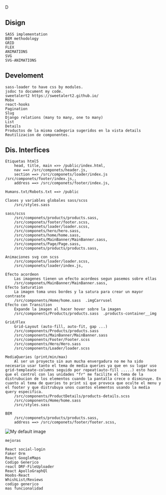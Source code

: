 D
## Disign
    SASS implementation
    BEM methodology
    GRID
    FLEX
    ANIMATIONS
    SVG
    SVG-ANIMATIONS


## Develoment
    sass-loader to have css by modules.
    jsdoc to document my code.
    sweetalert2 https://sweetalert2.github.io/
    Mobx
    react-hooks 
    Pagination
    Slug 
    Django relations (many to many, one to many) 
    List
    Details
    Productos de la misma cadegoria sugeridos en la vista details
    Reutilizacion de componentes.



## Dis. Interfices
    
    Etiquetas html5 
        head, title, main =>> /public/index.html,
        nav ==> /src/componets/header.js, 
        section ==> /src/componets/loader/index.js   /src/componets/footer/index.js,,
        address ==> /src/componets/footer/index.js,
    
    Humans.txt/Robots.txt ==> /public

    Clases y variables globales sass/scss
        /src/styles.sass

    sass/scss
        /src/componets/products/products.sass,
        /src/componets/footer/footer.scss,
        /src/componets/loader/loader.scss,
        /src/componets/hero/hero.sass,
        /src/componets/home/home.sass,
        /src/componets/MainBanner/MainBanner.sass,
        /src/componets/Page/Page.sass,
        /src/componets/products/products.sass,
    
    Animaciones svg con scss
        /src/componets/loader/loader.scss,
        /src/componets/loader/index.js,
        
    Efecto acordeon
        Las imagenes tienen un efecto acordeos segun pasemos sobre ellas
        /src/componets/MainBanner/MainBanner.sass,
    Efecto Saturation
        La imagen toma unos bordes y la satura para crear un mayor contraste 
        /src/components/Home/home.sass  .imgCarrusel
    Efecto con Transition
        Expande la imagen al hacer hover sobre la imagen
        /src/components/Products/products.sass  .products-container__img

    Grid/Flex
        Grid-Layout (auto-fill, auto-fit, gap ...)
        /src/components/Products/products.sass
        /src/components/MainBanner/MainBanner.sass
        /src/components/Footer/Footer.scss
        /src/components/Hero/Hero.sass
        /src/components/Loader/loader.scss
    
    MediaQueries (print/min/max)
        Al ser un proyecto sin aun mucha envergadura no me ha sido necesario usar tanto el tema de media queries ya que en su lugar uso grid-templeate-columns seguido por repeat(auto-fill .....) esto hace que el control con las unidades "fr" me facilite el tema de la distrubucion de los elementos cuando la pantalla crece o disminuye. En cuanto al tema de queries to print si que provoca que oculte el menu y el footer y que distrubuya unos cuantos elementos usando la media query especifica.
        /src/components/ProductDetails/products-details.scss
        /src/components/Home/home.sass
        /src/styles.sass
    
    BEM
        /src/componets/products/products.sass,
        address ==> /src/componets/footer/footer.scss,


    

    

        



<picture>
    <source srcset="smaller.jpg, smaller_retina.jpg 2x" media="(max-width: 768px)">
    <source srcset="default.jpg, default_retina.jpg 2x">
    <img srcset="default.jpg, default_retina.jpg 2x" alt="My default image">
</picture>

    mejoras

    React social-login
    Faker Orm
    React GoogleMaps
    Codigo Generico
    react DRF-FileUploader
    React ApolloGraphQl
    Hoobs-React
    WhishList/Reviews
    codigo generico
    mas funcionalidad